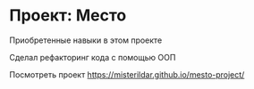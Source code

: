 # Проект: Место

Приобретенные навыки в этом проекте

Сделал рефакторинг кода с помощью ООП

Посмотреть проект https://misterildar.github.io/mesto-project/
